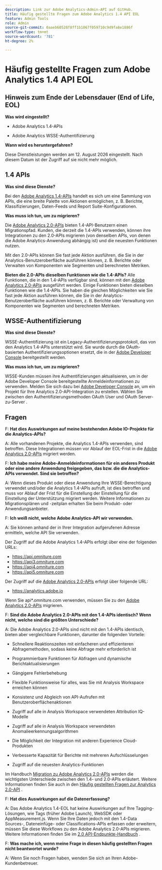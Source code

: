 ```yaml
---
description: Link zur Adobe Analytics-Admin-API auf GitHub.
title: Häufig gestellte Fragen zum Adobe Analytics 1.4 API EOL
feature: Admin Tools
role: Admin
source-git-commit: 0aaeb60528f8ff1b1067f059710c9d9fa8e1886f
workflow-type: tm+mt
source-wordcount: '781'
ht-degree: 2%

---
```


# Häufig gestellte Fragen zum Adobe Analytics 1.4 API EOL

## Hinweis zum Ende der Lebensdauer (End of Life, EOL)

**Was wird eingestellt?**

* Adobe Analytics 1.4-APIs

* Adobe Analytics WSSE-Authentifizierung

**Wann wird es heruntergefahren?**

Diese Dienstleistungen werden am 12. August 2026 eingestellt. Nach diesem Datum ist der Zugriff auf sie nicht mehr möglich.

## 1.4 APIs

**Was sind diese Dienste?**

Bei den [Adobe Analytics 1.4-APIs](https://developer.adobe.com/analytics-apis/docs/1.4/) handelt es sich um eine Sammlung von APIs, die eine breite Palette von Aktionen ermöglichen, z. B. Berichte, Klassifizierungen, Daten-Feeds und Report Suite-Konfigurationen.

**Was muss ich tun, um zu migrieren?**

Die [Adobe Analytics 2.0-APIs](https://developer.adobe.com/analytics-apis/docs/2.0/) bieten 1.4-API-Benutzern einen Migrationspfad. Kunden, die derzeit die 1.4-APIs verwenden, können ihre Integrationen zu den 2.0-APIs migrieren (von denselben APIs, von denen die Adobe Analytics-Anwendung abhängig ist) und die neuesten Funktionen nutzen.

Mit den 2.0-APIs können Sie fast jede Aktion ausführen, die Sie in der Analytics-Benutzeroberfläche ausführen können, z. B. Berichte oder Verwalten von Komponenten wie Segmenten und berechneten Metriken.

**Bieten die 2.0-APIs dieselben Funktionen wie die 1.4-APIs?**
Alle Funktionen, die in den 1.4-APIs verfügbar sind, können mit den [Adobe Analytics 2.0-APIs](https://developer.adobe.com/analytics-apis/docs/2.0/) ausgeführt werden. Einige Funktionen bieten dieselben Funktionen wie die 1.4-APIs. Sie haben die gleichen Möglichkeiten wie Sie fast jede Aktion ausführen können, die Sie in der Analytics-Benutzeroberfläche ausführen können, z. B. Berichte oder Verwaltung von Komponenten wie Segmenten und berechneten Metriken.

## WSSE-Authentifizierung

**Was sind diese Dienste?**

WSSE-Authentifizierung ist ein Legacy-Authentifizierungsprotokoll, das von den Analytics 1.4-APIs unterstützt wird. Sie wurde durch die OAuth-basierten Authentifizierungsoptionen ersetzt, die in der [Adobe Developer Console](https://developer.adobe.com/console/home) bereitgestellt werden.

**Was muss ich tun, um zu migrieren?**

WSSE-Kunden müssen ihre Authentifizierungen aktualisieren, um in der Adobe Developer Console bereitgestellte Anmeldeinformationen zu verwenden. Melden Sie sich dazu bei [Adobe Developer Console](https://developer.adobe.com/console/home) an, um ein Projekt für Ihre Analytics 2.0-API-Integration zu erstellen. Wählen Sie zwischen den Authentifizierungsmethoden OAuth User und OAuth Server-zu-Server .

## Fragen

F: **Hat dies Auswirkungen auf meine bestehenden Adobe IO-Projekte für die Analytics-APIs?**

A: Alle vorhandenen Projekte, die Analytics 1.4-APIs verwenden, sind betroffen. Diese Integrationen müssen vor Ablauf der EOL-Frist in die [Adobe Analytics 2.0-APIs](https://developer.adobe.com/analytics-apis/docs/2.0/) migriert werden.

F: **Ich habe meine Adobe-Anmeldeinformationen für ein anderes Produkt oder eine andere Anwendung freigegeben, das bzw. die die Analytics-APIs verwendet. Sind sie betroffen?**

A: Wenn dieses Produkt oder diese Anwendung Ihre WSSE-Berechtigung verwendet und/oder die Analytics 1.4-APIs aufruft, ist dies betroffen und muss vor Ablauf der Frist für die Einstellung der Einstellung für die Einstellung der Unterstützung migriert werden. Weitere Informationen zu Migrationsplänen und -zeitplan erhalten Sie beim Produkt- oder Anwendungsanbieter.

F: **Ich weiß nicht, welche Adobe Analytics-API wir verwenden.**

A: Sie können anhand der in Ihrer Integration aufgerufenen Adresse ermitteln, welche API Sie verwenden.

Der Zugriff auf die Adobe Analytics 1.4-APIs erfolgt über eine der folgenden URLs:
* https://api.omniture.com
* https://api3.omniture.com
* https://api4.omniture.com
* https://api5.omniture.com

Der Zugriff auf die [Adobe Analytics 2.0-APIs](https://developer.adobe.com/analytics-apis/docs/2.0/) erfolgt über folgende URL:
* https://analytics.adobe.io

Wenn Sie api*.omniture.com verwenden, müssen Sie zu den [Adobe Analytics 2.0-APIs](https://developer.adobe.com/analytics-apis/docs/2.0/) migrieren.

F: **Sind die Adobe Analytics 2.0-APIs mit den 1.4-APIs identisch? Wenn nicht, welche sind die größten Unterschiede?**

A: Die Adobe Analytics 2.0-APIs sind nicht mit den 1.4-APIs identisch, bieten aber vergleichbare Funktionen, darunter die folgenden Vorteile:

* Schnellere Reaktionszeiten mit einfacheren und effizienteren Abfragemethoden, sodass keine Abfrage mehr erforderlich ist

* Programmierbare Funktionen für Abfragen und dynamische Berichtaktualisierungen

* Gängigere Fehlerbehebung

* Flexible Funktionsweise für alles, was Sie mit Analysis Workspace erreichen können

* Konsistenz und Abgleich von API-Aufrufen mit Benutzeroberflächenaktionen

* Zugriff auf alle in Analysis Workspace verwendeten Attribution IQ-Modelle

* Zugriff auf alle in Analysis Workspace verwendeten Anomalieerkennungsalgorithmen

* Die Möglichkeit der Integration mit anderen Experience Cloud-Produkten

* Verbesserte Kapazität für Berichte mit mehreren Aufschlüsselungen

* Zugriff auf die neuesten Analytics-Funktionen

Im Handbuch [Migration zu Adobe Analytics 2.0-APIs](https://developer.adobe.com/analytics-apis/docs/2.0/guides/migration/) werden die wichtigsten Unterschiede zwischen den 1.4- und 2.0-APIs erläutert. Weitere Informationen finden Sie auch in den [Häufig gestellten Fragen zur Analytics 2.0-API](https://developer.adobe.com/analytics-apis/docs/2.0/guides/faq/) .

F: **Hat dies Auswirkungen auf die Datenerfassung?**

A: Das Adobe Analytics 1.4-EOL hat keine Auswirkungen auf Ihre Tagging-Lösungen, wie Tags (früher Adobe Launch), WebSDK oder AppMeasurement.js. Wenn Sie Ihre Daten jedoch mit den 1.4-Data Sources-, Dateneinfüge- oder Classifications-APIs erfassen oder erweitern, müssen Sie diese Workflows zu den Adobe Analytics 2.0-APIs migrieren. Weitere Informationen finden Sie im [2.0 API-Endpunkte-Handbuch](https://developer.adobe.com/analytics-apis/docs/2.0/guides/endpoints/) .

F: **Was mache ich, wenn meine Frage in diesen häufig gestellten Fragen nicht beantwortet wurde?**

A: Wenn Sie noch Fragen haben, wenden Sie sich an Ihren Adobe-Kundenbetreuer.

